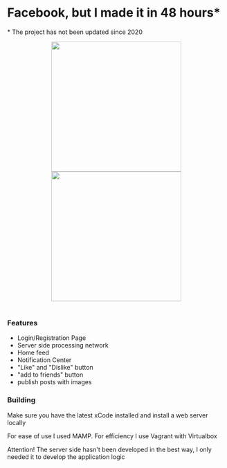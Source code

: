 # Facebook, but I made it in 48 hours*

\* The project has not been updated since 2020

<div align="center">
<img src="https://github.com/fabiobassini/Facebook-Clone/blob/main/FaceBook/FaceBook/screenshot/screenshot.png" width="300" height="auto">
<img src="https://github.com/fabiobassini/Facebook-Clone/blob/main/FaceBook/FaceBook/screenshot/gif.gif" width="300" height="auto">
</div>
<br clear="right"/>

### Features
- Login/Registration Page
- Server side processing network
- Home feed
- Notification Center
- "Like" and "Dislike" button
- "add to friends" button
- publish posts with images


### Building
Make sure you have the latest xCode installed and install a web server locally

For ease of use I used MAMP.
For efficiency I use Vagrant with Virtualbox

Attention!
The server side hasn't been developed in the best way, I only needed it to develop the application logic